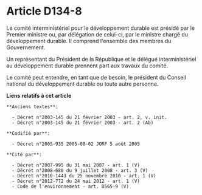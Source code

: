 # Article D134-8

Le comité interministériel pour le développement durable est présidé par le Premier ministre ou, par délégation de celui-ci,
par le ministre chargé du développement durable. Il comprend l'ensemble des membres du Gouvernement.

Un représentant du Président de la République et le délégué interministériel au développement durable prennent part aux
travaux du comité.

Le comité peut entendre, en tant que de besoin, le président du Conseil national du développement durable ou toute autre
personne.

**Liens relatifs à cet article**

	**Anciens textes**:

	  - Décret n°2003-145 du 21 février 2003 - art. 2, v. init.
	  - Décret n°2003-145 du 21 février 2003 - art. 2 (Ab)

	**Codifié par**:

	  - Décret n°2005-935 2005-08-02 JORF 5 août 2005

	**Cité par**:

	  - Décret n°2007-995 du 31 mai 2007 - art. 1 (V)
	  - Décret n°2008-680 du 9 juillet 2008 - art. 3 (V)
	  - Décret n°2010-1443 du 25 novembre 2010 - art. 1 (V)
	  - Décret n°2012-772 du 24 mai 2012 - art. 1 (V)
	  - Code de l'environnement - art. D565-9 (V)
